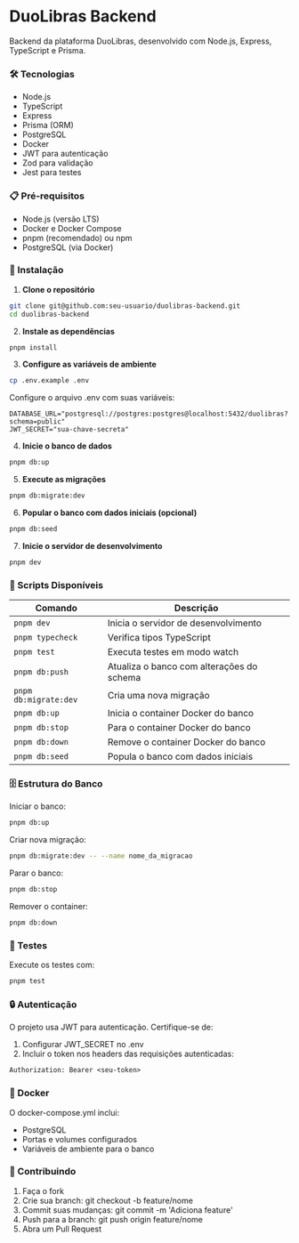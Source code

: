 # DuoLibras Backend

Backend da plataforma DuoLibras, desenvolvido com Node.js, Express, TypeScript e Prisma.

### 🛠️ Tecnologias

- Node.js
- TypeScript
- Express
- Prisma (ORM)
- PostgreSQL
- Docker
- JWT para autenticação
- Zod para validação
- Jest para testes

### 📋 Pré-requisitos

- Node.js (versão LTS)
- Docker e Docker Compose
- pnpm (recomendado) ou npm
- PostgreSQL (via Docker)

### 🚀 Instalação

1. **Clone o repositório**
```bash
git clone git@github.com:seu-usuario/duolibras-backend.git
cd duolibras-backend
```

2. **Instale as dependências**

```bash
pnpm install
```

3. **Configure as variáveis de ambiente**

```bash
cp .env.example .env
```

Configure o arquivo .env com suas variáveis:

```env
DATABASE_URL="postgresql://postgres:postgres@localhost:5432/duolibras?schema=public"
JWT_SECRET="sua-chave-secreta"
```

4. **Inicie o banco de dados**
```bash
pnpm db:up
```

5. **Execute as migrações**
```bash
pnpm db:migrate:dev
```

6. **Popular o banco com dados iniciais (opcional)**

```bash
pnpm db:seed
```

7. **Inicie o servidor de desenvolvimento**

```bash
pnpm dev
```

### 📜 Scripts Disponíveis

| Comando | Descrição |
|---------|-----------|
| `pnpm dev` | Inicia o servidor de desenvolvimento |
| `pnpm typecheck` | Verifica tipos TypeScript |
| `pnpm test` | Executa testes em modo watch |
| `pnpm db:push` | Atualiza o banco com alterações do schema |
| `pnpm db:migrate:dev` | Cria uma nova migração |
| `pnpm db:up` | Inicia o container Docker do banco |
| `pnpm db:stop` | Para o container Docker do banco |
| `pnpm db:down` | Remove o container Docker do banco |
| `pnpm db:seed` | Popula o banco com dados iniciais |

### 🗄️ Estrutura do Banco

Iniciar o banco:
```bash
pnpm db:up
```

Criar nova migração:
```bash
pnpm db:migrate:dev -- --name nome_da_migracao
```

Parar o banco:
```bash
pnpm db:stop
```

Remover o container:
```bash
pnpm db:down
```

### 🧪 Testes
Execute os testes com:
```bash
pnpm test
```

### 🔒 Autenticação
O projeto usa JWT para autenticação. Certifique-se de:

1. Configurar JWT_SECRET no .env
2. Incluir o token nos headers das requisições autenticadas:

```txt
Authorization: Bearer <seu-token>
```

### 🐳 Docker
O docker-compose.yml inclui:

- PostgreSQL
- Portas e volumes configurados
- Variáveis de ambiente para o banco

### 🤝 Contribuindo

1. Faça o fork
2. Crie sua branch: git checkout -b feature/nome
3. Commit suas mudanças: git commit -m 'Adiciona feature'
4. Push para a branch: git push origin feature/nome
5. Abra um Pull Request


